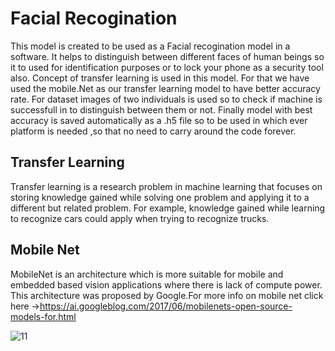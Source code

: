 # Facial  Recogination
This model is created to be used as a Facial recogination model in a software. It helps to distinguish between different faces of human beings so it to used for identification purposes or to lock your phone as a security tool also. Concept of transfer learning is used in this model. For that we have used the mobile.Net as our transfer learning model to have better accuracy rate. For dataset images of two individuals is used so to check if machine is successfull in to  distinguish between them or not. Finally model with best accuracy is saved automatically as a .h5 file so to be used in which ever platform is needed ,so that no need to carry around the code forever.

##  Transfer Learning 
Transfer learning is a research problem in machine learning that focuses on storing knowledge gained while solving one problem and applying it to a different but related problem. For example, knowledge gained while learning to recognize cars could apply when trying to recognize trucks.

## Mobile Net
MobileNet is an architecture which is more suitable for mobile and embedded based vision applications where there is lack of compute power. This architecture was proposed by Google.For more info on mobile net click here ->https://ai.googleblog.com/2017/06/mobilenets-open-source-models-for.html

![11](https://user-images.githubusercontent.com/47302857/88198277-2a317600-cc61-11ea-9b37-22f11ee3f6c3.jpg)


